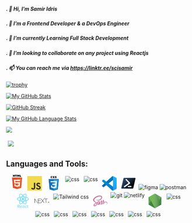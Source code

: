 ##### . 👋 Hi, I’m Samir Idris

##### . 👀 I’m a Frontend Developer & a DevOps Engineer

##### . 🌱 I’m currently Learning Full Stack Development

##### . 💞️ I’m looking to collaborate on any project using Reactjs

##### . 📫 You can reach me via https://linktr.ee/scisamir

[![trophy](https://github-profile-trophy.vercel.app/?username=scisamir&theme=onedark)](https://github.com/ryo-ma/github-profile-trophy)

[![My GitHub Stats](https://github-readme-stats.vercel.app/api/?username=scisamir&count_private=true&theme=tokyonight&showicons=true)]()

[![GitHub Streak](https://github-readme-streak-stats.herokuapp.com/?user=scisamir&theme=dark)](https://git.io/streak-stats)

[![My GitHub Language Stats](https://github-readme-stats.vercel.app/api/top-langs/?username=scisamir&langs_count=5&theme=tokyonight)]()

![](https://komarev.com/ghpvc/?username=scisamir&color=blue)

<!-- <img src="https://cr-ss-service.azurewebsites.net/api/ScreenShot?widget=summary&username=scisamir&badges=2&show-avatar=false&style=--header-bg-color:%23000;--border-radius:10px" alt="Codersrank" height="50" style="vertical-align:top; margin:4px"> -->
<img src="https://cr-ss-service.azurewebsites.net/api/ScreenShot?widget=summary&username=scisamir&badges=2&show-avatar=false&style=--header-bg-color:%23000;--border-radius:10px"  height="40" style="vertical-align:top; margin:5px">

## Languages and Tools:

<p align="center">
<img src="https://raw.githubusercontent.com/devicons/devicon/master/icons/html5/html5-original-wordmark.svg" alt="html5" width="40" height="40"/>
<img src="https://raw.githubusercontent.com/github/explore/80688e429a7d4ef2fca1e82350fe8e3517d3494d/topics/javascript/javascript.png" alt="Javascript" height="40" style="vertical-align:top; margin:4px">
<img src="https://raw.githubusercontent.com/github/explore/80688e429a7d4ef2fca1e82350fe8e3517d3494d/topics/css/css.png" alt="css" height="40"
style="vertical-align:top; margin: 4px">
<img src="https://www.vectorlogo.zone/logos/getbootstrap/getbootstrap-ar21.svg" alt="css" height="40" style="vertical-align:top; margin: 4px">
<img src="https://www.vectorlogo.zone/logos/typescriptlang/typescriptlang-icon.svg" alt="css" height="40" style="vertical-align:top; margin: 4px">
<img src="https://raw.githubusercontent.com/github/explore/80688e429a7d4ef2fca1e82350fe8e3517d3494d/topics/visual-studio-code/visual-studio-code.png" alt="VS Code" height="40" style="vertical-align:top; margin:4px">
<img src="https://raw.githubusercontent.com/github/explore/80688e429a7d4ef2fca1e82350fe8e3517d3494d/topics/powershell/powershell.png" alt="powershell" height="40"
style="vertical-align:top; margin: 4px">
 <img src="https://www.vectorlogo.zone/logos/figma/figma-icon.svg" alt="figma" width="40" height="40"/>
<img src="https://www.vectorlogo.zone/logos/getpostman/getpostman-icon.svg" alt="postman" width="40" height="40"/>
<img src="https://raw.githubusercontent.com/devicons/devicon/master/icons/react/react-original-wordmark.svg" alt="react" height="40"
style="vertical-align:top; margin: 4px">
<img src="https://raw.githubusercontent.com/devicons/devicon/master/icons/nextjs/nextjs-original-wordmark.svg" alt="Next" height="40"
style="vertical-align:top; margin: 4px">
<img src="https://camo.githubusercontent.com/5734d0669fe22ce04a1cb989a156cd32c379875f6bca56d5210c9432824856d9/68747470733a2f2f7777772e766563746f726c6f676f2e7a6f6e652f6c6f676f732f7461696c77696e646373732f7461696c77696e646373732d69636f6e2e737667" alt="Tailwind css" height="40"
style="vertical-align:top; margin: 4px">
<img src="https://raw.githubusercontent.com/devicons/devicon/master/icons/sass/sass-original.svg" alt="sass" height="40"
style="vertical-align:top; margin: 4px">
<img src="https://www.vectorlogo.zone/logos/git-scm/git-scm-icon.svg" alt="git" width="40" height="40"/>
<img src="https://www.vectorlogo.zone/logos/netlify/netlify-icon.svg" alt="netlify" width="40" height="40"/>
<img src="https://raw.githubusercontent.com/github/explore/80688e429a7d4ef2fca1e82350fe8e3517d3494d/topics/nodejs/nodejs.png" alt="VS Code" height="40" style="vertical-align:top; margin:4px">
<img src="https://www.vectorlogo.zone/logos/amazon_aws/amazon_aws-ar21.svg" alt="css" height="40" style="vertical-align:top; margin: 4px">
<img src="https://www.vectorlogo.zone/logos/docker/docker-icon.svg" alt="css" height="40" style="vertical-align:top; margin: 4px">
<img src="https://www.vectorlogo.zone/logos/kubernetes/kubernetes-ar21.svg" alt="css" height="40" style="vertical-align:top; margin: 4px">
<img src="https://www.vectorlogo.zone/logos/circleci/circleci-ar21.svg" alt="css" height="40" style="vertical-align:top; margin: 4px">
<img src="https://www.vectorlogo.zone/logos/prometheusio/prometheusio-ar21.svg" alt="css" height="40" style="vertical-align:top; margin: 4px">
<img src="https://www.vectorlogo.zone/logos/ansible/ansible-ar21.svg" alt="css" height="40" style="vertical-align:top; margin: 4px">
<img src="https://www.vectorlogo.zone/logos/python/python-icon.svg" alt="css" height="40" style="vertical-align:top; margin: 4px">
<img src="https://www.vectorlogo.zone/logos/gnu_bash/gnu_bash-ar21.svg" alt="css" height="40" style="vertical-align:top; margin: 4px">
<!-- <img src="https://raw.githubusercontent.com/devicons/devicon/master/icons/mongodb/mongodb-original-wordmark.svg" alt="mongodb" height="40" style="vertical-align:top; margin:4px">
 <img src="https://raw.githubusercontent.com/devicons/devicon/master/icons/express/express-original-wordmark.svg" alt="express" width="40" height="40"/>
<img src="https://raw.githubusercontent.com/devicons/devicon/master/icons/mysql/mysql-original-wordmark.svg" alt="mysql" width="40" height="40"/> -->

</p>

<!--
<img src="https://raw.githubusercontent.com/github/explore/80688e429a7d4ef2fca1e82350fe8e3517d3494d/topics/typescript/typescript.png" alt="VS Code" height="40" style="vertical-align:top; margin:4px">
<img src="https://raw.githubusercontent.com/github/explore/80688e429a7d4ef2fca1e82350fe8e3517d3494d/topics/firebase/firebase.png" alt="VS Code" height="40" style="vertical-align:top; margin:4px">
<!-- <img src="https://raw.githubusercontent.com/github/explore/80688e429a7d4ef2fca1e82350fe8e3517d3494d/topics/mysql/mysql.png" alt="VS Code" height="40" style="vertical-align:top; margin:4px">
<img src="https://raw.githubusercontent.com/github/explore/80688e429a7d4ef2fca1e82350fe8e3517d3494d/topics/sql/sql.png" alt="VS Code" height="40" style="vertical-align:top; margin:4px">
<img src="https://raw.githubusercontent.com/github/explore/80688e429a7d4ef2fca1e82350fe8e3517d3494d/topics/python/python.png" alt="Python" height="40" style="vertical-align:top; margin:4px"> -->

<!--
**scisamir/scisamir** is a ✨ _special_ ✨ repository because its `README.md` (this file) appears on your GitHub profile.

Here are some ideas to get you started:

- 🔭 I’m currently working on ...
- 🌱 I’m currently learning ...
- 👯 I’m looking to collaborate on ...
- 🤔 I’m looking for help with ...
- 💬 Ask me about ...
- 📫 How to reach me: ...
- 😄 Pronouns: ...
- ⚡ Fun fact: ...
-->
